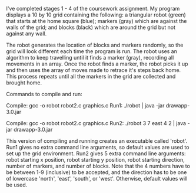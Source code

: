 I've completed stages 1 - 4 of the coursework assignment. My program displays a 10 by 10 grid containing the following: a triangular robot (green) that starts at the home square (blue); markers (gray) which are against the walls of the grid; and blocks (black) which are around the grid but not against any wall. 

The robot generates the location of blocks and markers randomly, so the grid will look different each time the program is run. The robot uses an algorithm to keep travelling until it finds a marker (gray), recording all movements in an array. Once the robot finds a marker, the robot picks it up and then uses the array of moves made to retrace it's steps back home. This process repeats until all the markers in the grid are collected and brought home.

Commands to compile and run: 

Compile: gcc -o robot robot2.c graphics.c
Run1: ./robot | java -jar drawapp-3.0.jar

Compile: gcc -o robot robot2.c graphics.c
Run2: ./robot 3 7 east 4 2 | java -jar drawapp-3.0.jar

This version of compiling and running creates an executable called 'robot'. 
Run1 gives no extra command line arguments, so default values are used to set up the grid environment.
Run2 gives 5 extra command line arguments: robot starting x position, robot starting y position, robot starting direction, number of markers, and number of blocks. Note that the 4 numbers have to be between 1-9 (inclusive) to be accepted, and the direction has to be one of lowercase 'north', 'east', 'south', or 'west'.
Otherwise, default values will be used.







 